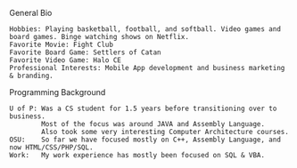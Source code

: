 General Bio

	Hobbies: Playing basketball, football, and softball. Video games and board games. Binge watching shows on Netflix. 
	Favorite Movie: Fight Club
	Favorite Board Game: Settlers of Catan
	Favorite Video Game: Halo CE
	Professional Interests: Mobile App development and business marketing & branding.
	
Programming Background

	U of P: Was a CS student for 1.5 years before transitioning over to business. 
			Most of the focus was around JAVA and Assembly Language.
			Also took some very interesting Computer Architecture courses.
	OSU:	So far we have focused mostly on C++, Assembly Language, and now HTML/CSS/PHP/SQL.
	Work:	My work experience has mostly been focused on SQL & VBA.
